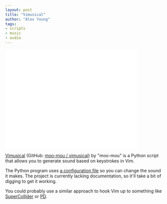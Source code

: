 ```yaml
---
layout: post
title: "Vimusical"
author: "Alex Young"
tags: 
- scripts
- music
- audio
---
```


<iframe width="420" height="315" src="//www.youtube.com/embed/MyYkxbMoCuw" frameborder="0" allowfullscreen></iframe>

[Vimusical](http://www.moo-mou.com/vimusical) (GitHub: [moo-mou / vimusical](https://github.com/moo-mou/vimusical)) by "moo-mou" is a Python script that allows you to generate sound based on keystrokes in Vim.

The Python program uses [a configuration file](https://github.com/moo-mou/vimusical/blob/master/config.json) so you can change the sound it makes.  The project is currently lacking documentation, so it'll take a bit of digging to get it working.

You could probably use a similar approach to hook Vim up to something like [SuperCollider](http://supercollider.sourceforge.net/) or [PD](http://puredata.info/).
